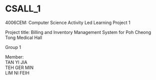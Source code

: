 # CSALL_1
4006CEM: Computer Science Activity Led Learning Project 1

Project title: Billing and Inventory Management System for Poh Cheong Tong Medical Hall

Group 1

Member: \
TAN YI JIA\
TEH GER MIN\
LIM NI FEIH
